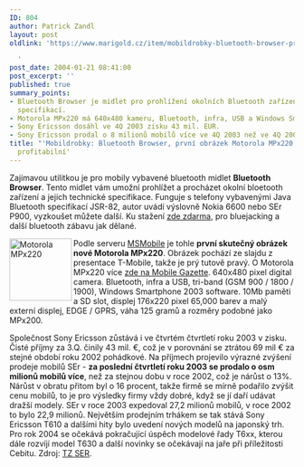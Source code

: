 ```yaml
---
ID: 804
author: Patrick Zandl
layout: post
oldlink: 'https://www.marigold.cz/item/mobildrobky-bluetooth-browser-prvni-obrazek-motorola-mpx220-sony-ericsson-profitabilni

  '
post_date: 2004-01-21 08:41:00
post_excerpt: ''
published: true
summary_points:
- Bluetooth Browser je midlet pro prohlížení okolních Bluetooth zařízení a jejich
  specifikací.
- Motorola MPx220 má 640x480 kameru, Bluetooth, infra, USB a Windows Smartphone 2003.
- Sony Ericsson dosáhl ve 4Q 2003 zisku 43 mil. EUR.
- Sony Ericsson prodal o 8 milionů mobilů více ve 4Q 2003 než ve 4Q 2002.
title: "'Mobildrobky: Bluetooth Browser, první obrázek Motorola MPx220, Sony Ericsson"
  profitabilní'
---
```


<p>
Zajímavou utilitkou je pro mobily vybavené bluetooth midlet <B>Bluetooth Browser</B>. Tento midlet vám umožní prohlížet a procházet okolní bloetooth zařízení a jejich technické specifikace. Funguje s telefony vybavenými Java Bluetooth specifikací JSR-82, autor uvádí výslovně Nokia 6600 nebo SEr P900, vyzkoušet můžete další. Ku stažení <A href="http://www.benhui.net/bluetooth/btbrowser.html">zde zdarma</A>, pro bluejacking a další bluetooth zábavu jak dělané. </p>

<p>
<IMG height=110 alt="Motorola MPx220" src="/wp-content/uploads/mpx220.jpg" width=110 align=left>Podle serveru <A href="http://msmobiles.com/news.php/2025.html">MSMobile</A> je tohle <STRONG>první skutečný obrázek nové Motorola MPx220</STRONG>. Obrázek pochází ze slajdu z presentace T-Mobile, takže je prý tutově pravý. O Motorola MPx220 více <A href="http://www.mobilegazette.com/motorola-mpx220.htm">zde na Mobile Gazette</A>. 640x480 pixel digital camera. Bluetooth, infra a USB, tri-band (GSM 900 / 1800 / 1900), Windows Smartphone 2003 software. 10Mb paměti a SD slot, displej 176x220 pixel 65,000 barev a malý externí displej, EDGE / GPRS, váha 125 gramů a rozměry podobné jako MPx200. </p>

<p>
Společnost Sony Ericsson zůstává i ve čtvrtém čtvrtletí roku 2003 v zisku. Čisté příjmy za 3.Q. činily 43 mil. &#8364;, což je v porovnání se ztrátou 69 mil &#8364; za stejné období roku 2002 pohádkové. Na příjmech projevilo výrazné zvýšení prodeje mobilů SEr - <B>za poslední čtvrtletí roku 2003 se prodalo o osm milionů mobilů více</B>, než za stejnou dobu v roce 2002, což je nárůst o 13%. Nárůst v obratu přitom byl o 16 procent, takže firmě se mírně podařilo zvýšit cenu mobilů, to je pro výsledky firmy vždy dobré, když se jí daří udávat dražší modely. SEr v roce 2003 expedoval 27,2 milionů mobilů, v roce 2002 to bylo 22,9 milionů. Největším prodejním trhákem se tak stává Sony Ericsson T610 a dalšími hity bylo uvedení nových modelů na japonský trh. Pro rok 2004 se očekává pokračující úspěch modelové řady T6xx, kterou dále rozvíjí model T630 a další novinky se očekávají na jaře při příležitosti Cebitu. Zdroj: <A href="http://www.sonyericsson.com/spg.jsp?page=C2_1_96&amp;B=ie">TZ SER</A>. </p>
